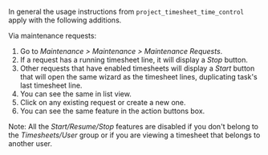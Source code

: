 In general the usage instructions from `project_timesheet_time_control`
apply with the following additions.

Via maintenance requests:

1.  Go to *Maintenance \> Maintenance \> Maintenance Requests*.
2.  If a request has a running timesheet line, it will display a *Stop*
    button.
3.  Other requests that have enabled timesheets will display a *Start*
    button that will open the same wizard as the timesheet lines,
    duplicating task's last timesheet line.
4.  You can see the same in list view.
5.  Click on any existing request or create a new one.
6.  You can see the same feature in the action buttons box.

Note: All the *Start/Resume/Stop* features are disabled if you don't
belong to the *Timesheets/User* group or if you are viewing a timesheet
that belongs to another user.
